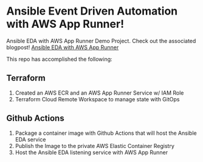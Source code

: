 # Ansible Event Driven Automation with AWS App Runner!

Ansible EDA with AWS App Runner Demo Project. Check out the associated blogpost! [Ansible EDA with AWS App Runner](www.dev-knot.com)

This repo has accomplished the following:

## Terraform

1. Created an AWS ECR and an AWS App Runner Service w/ IAM Role
2. Terraform Cloud Remote Workspace to manage state with GitOps

## Github Actions

1. Package a container image with Github Actions that will host the Ansible EDA service
2. Publish the Image to the private AWS Elastic Container Registry
3. Host the Ansible EDA listening service with AWS App Runner
